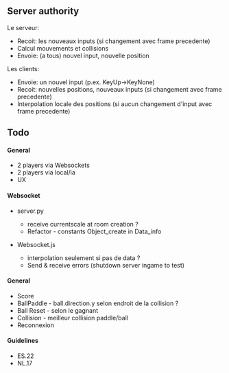 ## Server authority
Le serveur:
- Recoit: les nouveaux inputs (si changement avec frame precedente)
- Calcul mouvements et collisions
- Envoie: (a tous) nouvel input, nouvelle position
  
Les clients:
- Envoie: un nouvel input (p.ex. KeyUp->KeyNone)
- Recoit: nouvelles positions, nouveaux inputs (si changement avec frame precedente)
- Interpolation locale des positions (si aucun changement d'input avec frame precedente)

## Todo
#### General
* 2 players via Websockets
* 2 players via local/ia
* UX 

#### Websocket
- server.py 
	- receive currentscale at room creation ?
	- Refactor - constants Object_create in Data_info

- Websocket.js 
	- interpolation seulement si pas de data ?
	- Send & receive errors (shutdown server ingame to test)

#### General
- Score
- BallPaddle - ball.direction.y selon endroit de la collision ?
- Ball Reset - selon le gagnant
- Collision - meilleur collision paddle/ball
- Reconnexion

#### Guidelines
- ES.22
- NL.17
